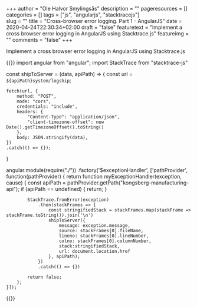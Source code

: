 +++
author = "Ole Halvor Smylingsås"
description = ""
pageresources = []
categories = []
tags = ["js", "angularjs", "stacktracejs"]     
slug = ""
title = "Cross-browser error logging. Part 1 - AngularJS"
date = 2020-04-24T22:30:34+02:00
draft = "false"
featuretext = "Implement a cross browser error logging in AngularJS using Stacktrace.js"
featureimg = ""
comments = "false"
+++

Implement a cross browser error logging in AngularJS using Stacktrace.js
<!--more-->

{{<highlight js>}}
import angular from "angular";
import StackTrace from "stacktrace-js"


const shipToServer = (data, apiPath) => {
    const url = `${apiPath}system/logship`;

    fetch(url, {
        method: "POST",
        mode: "cors",
        credentials: "include",
        headers: {
            "Content-Type": "application/json",
            "client-timezone-offset": new Date().getTimezoneOffset().toString()
        },
        body: JSON.stringify(data),
    })
    .catch(() => {});
}


angular.module(require("./"))
    .factory('$exceptionHandler', ['pathProvider', function(pathProvider) {
        return function myExceptionHandler(exception, cause) {
            const apiPath = pathProvider.getPath("kongsberg-manufacturing-api");
            if (apiPath == undefined) {
                return;
            }
            
            StackTrace.fromError(exception)
                .then(stackFrames => {
                    const stringifiedStack = stackFrames.map(stackFrame => stackFrame.toString()).join('\n')
                    shipToServer({ 
                        message: exception.message, 
                        source: stackFrames[0].fileName, 
                        lineno: stackFrames[0].lineNumber, 
                        colno: stackFrames[0].columnNumber, 
                        stack:stringifiedStack, 
                        url: document.location.href 
                    }, apiPath); 
                })
                .catch(() => {})

            return false;
        };
    }]);

{{</highlight>}}